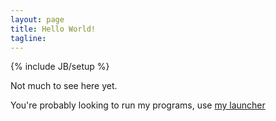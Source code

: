 ```yaml
---
layout: page
title: Hello World!
tagline: 
---
```

{% include JB/setup %}

Not much to see here yet.

You're probably looking to run my programs, use [my launcher](http://dl.dropboxusercontent.com/u/42745598/java/launcher.jar)
